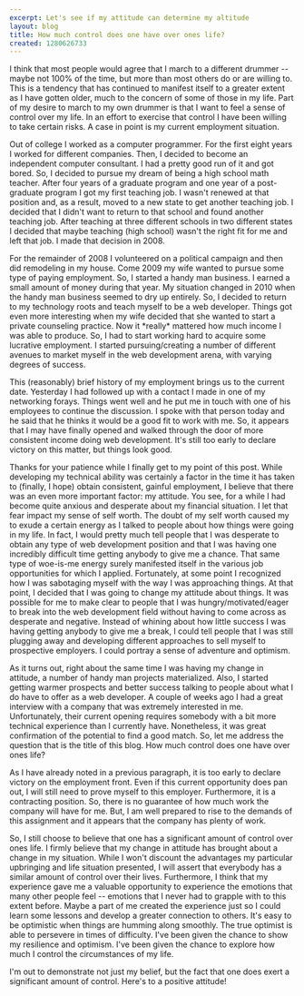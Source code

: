 ```yaml
---
excerpt: Let's see if my attitude can determine my altitude
layout: blog
title: How much control does one have over ones life?
created: 1280626733
---
```

<p>I think that most people would agree that I march to a different drummer -- maybe not 100% of the time, but more than most others do or are willing to. This is a tendency that has continued to manifest itself to a greater extent as I have gotten older, much to the concern of some of those in my life. Part of my desire to march to my own drummer is that I want to feel a sense of control over my life. In an effort to exercise that control I have been willing to take certain risks. A case in point is my current employment situation.</p>
<p>Out of college I worked as a computer programmer. For the first eight years I worked for different companies. Then, I decided to become an independent computer consultant. I had a pretty good run of it and got bored. So, I decided to pursue my dream of being a high school math teacher. After four years of a graduate program and one year of a post-graduate program I got my first teaching job. I wasn't renewed at that position and, as a result, moved to a new state to get another teaching job. I decided that I didn't want to return to that school and found another teaching job. After teaching at three different schools in two different states I decided that maybe teaching (high school) wasn't the right fit for me and left that job. I made that decision in 2008.</p>
<p>For the remainder of 2008 I volunteered on a political campaign and then did remodeling in my house. Come 2009 my wife wanted to pursue some type of paying employment. So, I started a handy man business. I earned a small amount of money during that year. My situation changed in 2010 when the handy man business seemed to dry up entirely. So, I decided to return to my technology roots and teach myself to be a web developer. Things got even more interesting when my wife decided that she wanted to start a private counseling practice. Now it *really* mattered how much income I was able to produce. So, I had to start working hard to acquire some lucrative employment. I started pursuing/creating a number of different avenues to market myself in the web development arena, with varying degrees of success.</p>
<p>This (reasonably) brief history of my employment brings us to the current date. Yesterday I had followed up with a contact I made in one of my networking forays. Things went well and he put me in touch with one of his employees to continue the discussion. I spoke with that person today and he said that he thinks it would be a good fit to work with me. So, it appears that I may have finally opened and walked through the door of more consistent income doing web development. It's still too early to declare victory on this matter, but things look good.</p>
<p>Thanks for your patience while I finally get to my point of this post. While developing my technical ability was certainly a factor in the time it has taken to (finally, I hope) obtain consistent, gainful employment, I believe that there was an even more important factor: my attitude. You see, for a while I had become quite anxious and desperate about my financial situation. I let that fear impact my sense of self worth. The doubt of my self worth caused my to exude a certain energy as I talked to people about how things were going in my life. In fact, I would pretty much tell people that I was desperate to obtain any type of web development position and that I was having one incredibly difficult time getting anybody to give me a chance. That same type of woe-is-me energy surely manifested itself in the various job opportunities for which I applied. Fortunately, at some point I recognized how I was sabotaging myself with the way I was approaching things. At that point, I decided that I was going to change my attitude about things. It was possible for me to make clear to people that I was hungry/motivated/eager to break into the web development field without having to come across as desperate and negative. Instead of whining about how little success I was having getting anybody to give me a break, I could tell people that I was still plugging away and developing different approaches to sell myself to prospective employers. I could portray a sense of adventure and optimism.</p>
<p>As it turns out, right about the same time I was having my change in attitude, a number of handy man projects materialized. Also, I started getting warmer prospects and better success talking to people about what I do have to offer as a web developer. A couple of weeks ago I had a great interview with a company that was extremely interested in me. Unfortunately, their current opening requires somebody with a bit more technical experience than I currently have. Nonetheless, it was great confirmation of the potential to find a good match. So, let me address the question that is the title of this blog. How much control does one have over ones life?</p>
<p>As I have already noted in a previous paragraph, it is too early to declare victory on the employment front. Even if this current opportunity does pan out, I will still need to prove myself to this employer. Furthermore, it is a contracting position. So, there is no guarantee of how much work the company will have for me. But, I am well prepared to rise to the demands of this assignment and it appears that the company has plenty of work.</p>
<p>So, I still choose to believe that one has a significant amount of control over ones life. I firmly believe that my change in attitude has brought about a change in my situation. While I won't discount the advantages my particular upbringing and life situation presented, I will assert that everybody has a similar amount of control over their lives. Furthermore, I think that my experience gave me a valuable opportunity to experience the emotions that many other people feel -- emotions that I never had to grapple with to this extent before. Maybe a part of me created the experience just so I could learn some lessons and develop a greater connection to others. It's easy to be optimistic when things are humming along smoothly. The true optimist is able to persevere in times of difficulty. I've been given the chance to show my resilience and optimism. I've been given the chance to explore how much I control the circumstances of my life.</p>
<p>I'm out to demonstrate not just my belief, but the fact that one does exert a significant amount of control. Here's to a positive attitude!</p>
